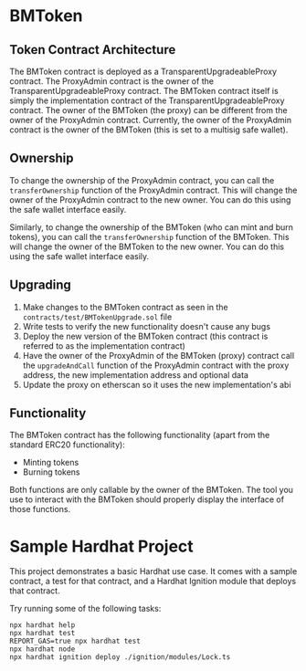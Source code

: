 # BMToken

## Token Contract Architecture

The BMToken contract is deployed as a TransparentUpgradeableProxy contract. The ProxyAdmin contract is the owner of the TransparentUpgradeableProxy contract. The BMToken contract itself is simply the implementation contract of the TransparentUpgradeableProxy contract. The owner of the BMToken (the proxy) can be different from the owner of the ProxyAdmin contract. Currently, the owner of the ProxyAdmin contract is the owner of the BMToken (this is set to a multisig safe wallet).

## Ownership

To change the ownership of the ProxyAdmin contract, you can call the `transferOwnership` function of the ProxyAdmin contract. This will change the owner of the ProxyAdmin contract to the new owner. You can do this using the safe wallet interface easily.

Similarly, to change the ownership of the BMToken (who can mint and burn tokens), you can call the `transferOwnership` function of the BMToken. This will change the owner of the BMToken to the new owner. You can do this using the safe wallet interface easily.

## Upgrading

1. Make changes to the BMToken contract as seen in the `contracts/test/BMTokenUpgrade.sol` file
2. Write tests to verify the new functionality doesn't cause any bugs
3. Deploy the new version of the BMToken contract (this contract is referred to as the implementation contract)
4. Have the owner of the ProxyAdmin of the BMToken (proxy) contract call the `upgradeAndCall` function of the ProxyAdmin contract with the proxy address, the new implementation address and optional data
5. Update the proxy on etherscan so it uses the new implementation's abi

## Functionality

The BMToken contract has the following functionality (apart from the standard ERC20 functionality):

- Minting tokens
- Burning tokens

Both functions are only callable by the owner of the BMToken. The tool you use to interact with the BMToken should properly display the interface of those functions.

# Sample Hardhat Project

This project demonstrates a basic Hardhat use case. It comes with a sample contract, a test for that contract, and a Hardhat Ignition module that deploys that contract.

Try running some of the following tasks:

```shell
npx hardhat help
npx hardhat test
REPORT_GAS=true npx hardhat test
npx hardhat node
npx hardhat ignition deploy ./ignition/modules/Lock.ts
```
